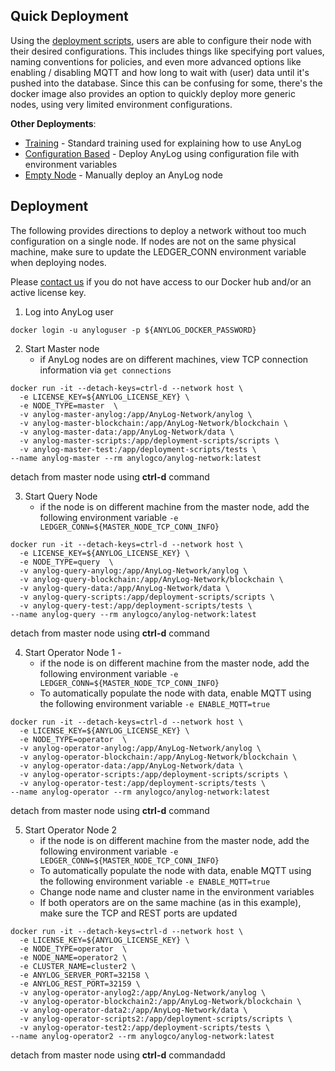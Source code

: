 ## Quick Deployment 

Using the [deployment scripts](https://github.com/AnyLog-co/deployment-scripts), users are able to configure their node 
with their desired configurations. This includes things like specifying port values, naming conventions for policies, 
and even more advanced options like enabling / disabling MQTT and how long to wait with (user) data until it's pushed 
into the database. Since this can be confusing for some, there's the docker image also provides an option to quickly 
deploy more generic nodes, using very limited environment configurations. 

**Other Deployments**: 
* [Training](../training) - Standard training used for explaining how to use AnyLog
* [Configuration Based](../deployments/deploying_node.md) - Deploy AnyLog using configuration file with environment variables
* [Empty Node](../examples/Network%20setup%20-%20Part%20I.md) - Manually deploy an AnyLog node 

## Deployment 
The following provides directions to deploy a network without too much configuration on a single node. If nodes are not
on the same physical machine, make sure to update the LEDGER_CONN environment variable when deploying nodes. 

Please [contact us](mailto:info@anylog.co) if you do not have access to our Docker hub and/or an active license key. 

1. Log into AnyLog user
```shell
docker login -u anyloguser -p ${ANYLOG_DOCKER_PASSWORD}
```

2. Start Master node 
   * if AnyLog nodes are on different machines, view TCP connection information via `get connections` 
```shell
docker run -it --detach-keys=ctrl-d --network host \
  -e LICENSE_KEY=${ANYLOG_LICENSE_KEY} \
  -e NODE_TYPE=master  \
  -v anylog-master-anylog:/app/AnyLog-Network/anylog \
  -v anylog-master-blockchain:/app/AnyLog-Network/blockchain \
  -v anylog-master-data:/app/AnyLog-Network/data \
  -v anylog-master-scripts:/app/deployment-scripts/scripts \
  -v anylog-master-test:/app/deployment-scripts/tests \
--name anylog-master --rm anylogco/anylog-network:latest
```
detach from master node using **ctrl-d** command

3. Start Query Node 
   * if the node is on different machine from the master node, add the following environment variable `-e LEDGER_CONN=${MASTER_NODE_TCP_CONN_INFO}`
```shell
docker run -it --detach-keys=ctrl-d --network host \
  -e LICENSE_KEY=${ANYLOG_LICENSE_KEY} \
  -e NODE_TYPE=query  \
  -v anylog-query-anylog:/app/AnyLog-Network/anylog \
  -v anylog-query-blockchain:/app/AnyLog-Network/blockchain \
  -v anylog-query-data:/app/AnyLog-Network/data \
  -v anylog-query-scripts:/app/deployment-scripts/scripts \
  -v anylog-query-test:/app/deployment-scripts/tests \
--name anylog-query --rm anylogco/anylog-network:latest
```
detach from master node using **ctrl-d** command

4. Start Operator Node 1 - 
   * if the node is on different machine from the master node, add the following environment variable `-e LEDGER_CONN=${MASTER_NODE_TCP_CONN_INFO}`
   * To automatically populate the node with data, enable MQTT using the following environment variable `-e ENABLE_MQTT=true`
```shell
docker run -it --detach-keys=ctrl-d --network host \
  -e LICENSE_KEY=${ANYLOG_LICENSE_KEY} \
  -e NODE_TYPE=operator  \
  -v anylog-operator-anylog:/app/AnyLog-Network/anylog \
  -v anylog-operator-blockchain:/app/AnyLog-Network/blockchain \
  -v anylog-operator-data:/app/AnyLog-Network/data \
  -v anylog-operator-scripts:/app/deployment-scripts/scripts \
  -v anylog-operator-test:/app/deployment-scripts/tests \
--name anylog-operator --rm anylogco/anylog-network:latest
```
detach from master node using **ctrl-d** command

5. Start Operator Node 2
   * if the node is on different machine from the master node, add the following environment variable `-e LEDGER_CONN=${MASTER_NODE_TCP_CONN_INFO}`
   * To automatically populate the node with data, enable MQTT using the following environment variable `-e ENABLE_MQTT=true`
   * Change node name and cluster name in the environment variables 
   * If both operators are on the same machine (as in this example), make sure the TCP and REST ports are updated 
```shell
docker run -it --detach-keys=ctrl-d --network host \
  -e LICENSE_KEY=${ANYLOG_LICENSE_KEY} \
  -e NODE_TYPE=operator  \
  -e NODE_NAME=operator2 \
  -e CLUSTER_NAME=cluster2 \
  -e ANYLOG_SERVER_PORT=32158 \
  -e ANYLOG_REST_PORT=32159 \
  -v anylog-operator-anylog2:/app/AnyLog-Network/anylog \
  -v anylog-operator-blockchain2:/app/AnyLog-Network/blockchain \
  -v anylog-operator-data2:/app/AnyLog-Network/data \
  -v anylog-operator-scripts2:/app/deployment-scripts/scripts \
  -v anylog-operator-test2:/app/deployment-scripts/tests \
--name anylog-operator2 --rm anylogco/anylog-network:latest
```
detach from master node using **ctrl-d** commandadd

